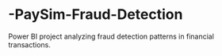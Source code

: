 # -PaySim-Fraud-Detection
Power BI project analyzing fraud detection patterns in financial transactions.
